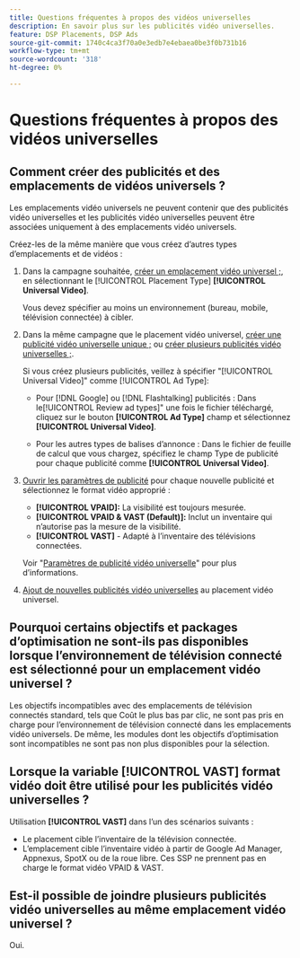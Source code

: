 ```yaml
---
title: Questions fréquentes à propos des vidéos universelles
description: En savoir plus sur les publicités vidéo universelles.
feature: DSP Placements, DSP Ads
source-git-commit: 1740c4ca3f70a0e3edb7e4ebaea0be3f0b731b16
workflow-type: tm+mt
source-wordcount: '318'
ht-degree: 0%

---
```


# Questions fréquentes à propos des vidéos universelles

## Comment créer des publicités et des emplacements de vidéos universels ?

Les emplacements vidéo universels ne peuvent contenir que des publicités vidéo universelles et les publicités vidéo universelles peuvent être associées uniquement à des emplacements vidéo universels.

Créez-les de la même manière que vous créez d’autres types d’emplacements et de vidéos :

1. Dans la campagne souhaitée, [créer un emplacement vidéo universel ;](/help/dsp/campaign-management/placements/placement-create.md), en sélectionnant le [!UICONTROL Placement Type] **[!UICONTROL Universal Video]**.

   Vous devez spécifier au moins un environnement (bureau, mobile, télévision connectée) à cibler.

1. Dans la même campagne que le placement vidéo universel, [créer une publicité vidéo universelle unique ;](/help/dsp/campaign-management/ads/ad-create.md) ou [créer plusieurs publicités vidéo universelles ;](/help/dsp/campaign-management/ads/ad-create-multiple.md).

   Si vous créez plusieurs publicités, veillez à spécifier &quot;[!UICONTROL Universal Video]&quot; comme [!UICONTROL Ad Type]:

   * Pour [!DNL Google] ou [!DNL Flashtalking] publicités : Dans le[!UICONTROL Review ad types]&quot; une fois le fichier téléchargé, cliquez sur le bouton **[!UICONTROL Ad Type]** champ et sélectionnez **[!UICONTROL Universal Video]**.

   * Pour les autres types de balises d’annonce : Dans le fichier de feuille de calcul que vous chargez, spécifiez le champ Type de publicité pour chaque publicité comme **[!UICONTROL Universal Video]**.

1. [Ouvrir les paramètres de publicité](/help/dsp/campaign-management/ads/ad-edit.md) pour chaque nouvelle publicité et sélectionnez le format vidéo approprié :

   * **[!UICONTROL VPAID]:** La visibilité est toujours mesurée.
   * **[!UICONTROL VPAID & VAST (Default)]:** Inclut un inventaire qui n’autorise pas la mesure de la visibilité.
   * **[!UICONTROL VAST]** - Adapté à l’inventaire des télévisions connectées.

   Voir &quot;[Paramètres de publicité vidéo universelle](/help/dsp/campaign-management/ads/ad-settings-universal-video.md)&quot; pour plus d’informations.

1. [Ajout de nouvelles publicités vidéo universelles](/help/dsp/campaign-management/ads/ad-attach-to-placement.md) au placement vidéo universel.

## Pourquoi certains objectifs et packages d’optimisation ne sont-ils pas disponibles lorsque l’environnement de télévision connecté est sélectionné pour un emplacement vidéo universel ?

Les objectifs incompatibles avec des emplacements de télévision connectés standard, tels que Coût le plus bas par clic, ne sont pas pris en charge pour l’environnement de télévision connecté dans les emplacements vidéo universels. De même, les modules dont les objectifs d’optimisation sont incompatibles ne sont pas non plus disponibles pour la sélection.

## Lorsque la variable **[!UICONTROL VAST]** format vidéo doit être utilisé pour les publicités vidéo universelles ?

Utilisation **[!UICONTROL VAST]** dans l’un des scénarios suivants :

* Le placement cible l’inventaire de la télévision connectée.
* L’emplacement cible l’inventaire vidéo à partir de Google Ad Manager, Appnexus, SpotX ou de la roue libre. Ces SSP ne prennent pas en charge le format vidéo VPAID &amp; VAST.

## Est-il possible de joindre plusieurs publicités vidéo universelles au même emplacement vidéo universel ?

Oui.
